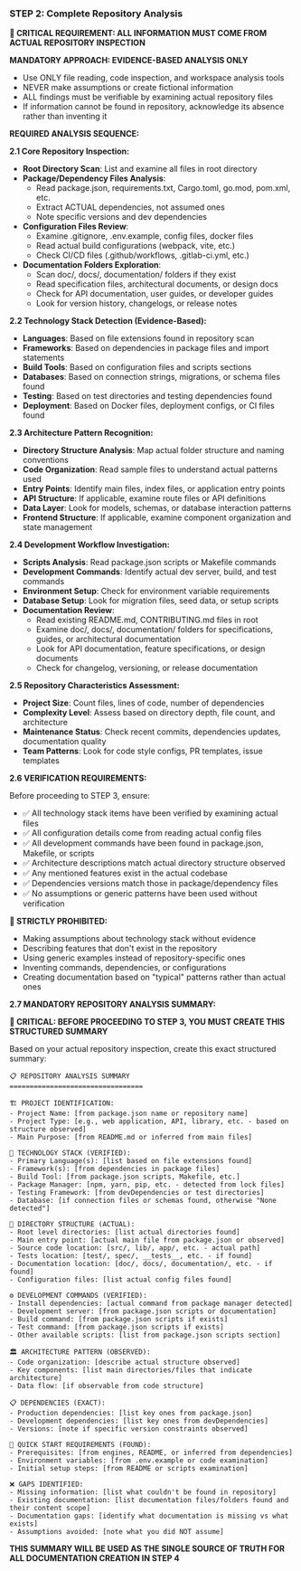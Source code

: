 ### STEP 2: Complete Repository Analysis

**🚨 CRITICAL REQUIREMENT: ALL INFORMATION MUST COME FROM ACTUAL REPOSITORY INSPECTION**

**MANDATORY APPROACH: EVIDENCE-BASED ANALYSIS ONLY**

- Use ONLY file reading, code inspection, and workspace analysis tools
- NEVER make assumptions or create fictional information
- ALL findings must be verifiable by examining actual repository files
- If information cannot be found in repository, acknowledge its absence rather than inventing it

**REQUIRED ANALYSIS SEQUENCE:**

**2.1 Core Repository Inspection:**

- **Root Directory Scan**: List and examine all files in root directory
- **Package/Dependency Files Analysis**:
  - Read package.json, requirements.txt, Cargo.toml, go.mod, pom.xml, etc.
  - Extract ACTUAL dependencies, not assumed ones
  - Note specific versions and dev dependencies
- **Configuration Files Review**:
  - Examine .gitignore, .env.example, config files, docker files
  - Read actual build configurations (webpack, vite, etc.)
  - Check CI/CD files (.github/workflows, .gitlab-ci.yml, etc.)
- **Documentation Folders Exploration**:
  - Scan doc/, docs/, documentation/ folders if they exist
  - Read specification files, architectural documents, or design docs
  - Check for API documentation, user guides, or developer guides
  - Look for version history, changelogs, or release notes

**2.2 Technology Stack Detection (Evidence-Based):**

- **Languages**: Based on file extensions found in repository scan
- **Frameworks**: Based on dependencies in package files and import statements
- **Build Tools**: Based on configuration files and scripts sections
- **Databases**: Based on connection strings, migrations, or schema files found
- **Testing**: Based on test directories and testing dependencies found
- **Deployment**: Based on Docker files, deployment configs, or CI files found

**2.3 Architecture Pattern Recognition:**

- **Directory Structure Analysis**: Map actual folder structure and naming conventions
- **Code Organization**: Read sample files to understand actual patterns used
- **Entry Points**: Identify main files, index files, or application entry points
- **API Structure**: If applicable, examine route files or API definitions
- **Data Layer**: Look for models, schemas, or database interaction patterns
- **Frontend Structure**: If applicable, examine component organization and state management

**2.4 Development Workflow Investigation:**

- **Scripts Analysis**: Read package.json scripts or Makefile commands
- **Development Commands**: Identify actual dev server, build, and test commands
- **Environment Setup**: Check for environment variable requirements
- **Database Setup**: Look for migration files, seed data, or setup scripts
- **Documentation Review**:
  - Read existing README.md, CONTRIBUTING.md files in root
  - Examine doc/, docs/, documentation/ folders for specifications, guides, or architectural documentation
  - Look for API documentation, feature specifications, or design documents
  - Check for changelog, versioning, or release documentation

**2.5 Repository Characteristics Assessment:**

- **Project Size**: Count files, lines of code, number of dependencies
- **Complexity Level**: Assess based on directory depth, file count, and architecture
- **Maintenance Status**: Check recent commits, dependencies updates, documentation quality
- **Team Patterns**: Look for code style configs, PR templates, issue templates

**2.6 VERIFICATION REQUIREMENTS:**

Before proceeding to STEP 3, ensure:

- ✅ All technology stack items have been verified by examining actual files
- ✅ All configuration details come from reading actual config files
- ✅ All development commands have been found in package.json, Makefile, or scripts
- ✅ Architecture descriptions match actual directory structure observed
- ✅ Any mentioned features exist in the actual codebase
- ✅ Dependencies versions match those in package/dependency files
- ✅ No assumptions or generic patterns have been used without verification

**🚫 STRICTLY PROHIBITED:**

- Making assumptions about technology stack without evidence
- Describing features that don't exist in the repository
- Using generic examples instead of repository-specific ones
- Inventing commands, dependencies, or configurations
- Creating documentation based on "typical" patterns rather than actual ones

**2.7 MANDATORY REPOSITORY ANALYSIS SUMMARY:**

**🚨 CRITICAL: BEFORE PROCEEDING TO STEP 3, YOU MUST CREATE THIS STRUCTURED SUMMARY**

Based on your actual repository inspection, create this exact structured summary:

```
📋 REPOSITORY ANALYSIS SUMMARY
=================================

🏗️ PROJECT IDENTIFICATION:
- Project Name: [from package.json name or repository name]
- Project Type: [e.g., web application, API, library, etc. - based on structure observed]
- Main Purpose: [from README.md or inferred from main files]

🔧 TECHNOLOGY STACK (VERIFIED):
- Primary Language(s): [list based on file extensions found]
- Framework(s): [from dependencies in package files]
- Build Tool: [from package.json scripts, Makefile, etc.]
- Package Manager: [npm, yarn, pip, etc. - detected from lock files]
- Testing Framework: [from devDependencies or test directories]
- Database: [if connection files or schemas found, otherwise "None detected"]

📁 DIRECTORY STRUCTURE (ACTUAL):
- Root level directories: [list actual directories found]
- Main entry point: [actual main file from package.json or observed]
- Source code location: [src/, lib/, app/, etc. - actual path]
- Tests location: [test/, spec/, __tests__, etc. - if found]
- Documentation location: [doc/, docs/, documentation/, etc. - if found]
- Configuration files: [list actual config files found]

⚙️ DEVELOPMENT COMMANDS (VERIFIED):
- Install dependencies: [actual command from package manager detected]
- Development server: [from package.json scripts or documentation]
- Build command: [from package.json scripts if exists]
- Test command: [from package.json scripts if exists]
- Other available scripts: [list from package.json scripts section]

🏛️ ARCHITECTURE PATTERN (OBSERVED):
- Code organization: [describe actual structure observed]
- Key components: [list main directories/files that indicate architecture]
- Data flow: [if observable from code structure]

📋 DEPENDENCIES (EXACT):
- Production dependencies: [list key ones from package.json]
- Development dependencies: [list key ones from devDependencies]
- Versions: [note if specific version constraints observed]

🚀 QUICK START REQUIREMENTS (FOUND):
- Prerequisites: [from engines, README, or inferred from dependencies]
- Environment variables: [from .env.example or code examination]
- Initial setup steps: [from README or scripts examination]

❌ GAPS IDENTIFIED:
- Missing information: [list what couldn't be found in repository]
- Existing documentation: [list documentation files/folders found and their content scope]
- Documentation gaps: [identify what documentation is missing vs what exists]
- Assumptions avoided: [note what you did NOT assume]
```

**THIS SUMMARY WILL BE USED AS THE SINGLE SOURCE OF TRUTH FOR ALL DOCUMENTATION CREATION IN STEP 4**
